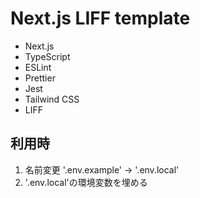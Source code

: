 # Next.js LIFF template

- Next.js
- TypeScript
- ESLint
- Prettier
- Jest
- Tailwind CSS
- LIFF

## 利用時

1. 名前変更 '.env.example' → '.env.local'
2. '.env.local'の環境変数を埋める
